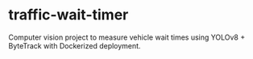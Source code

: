 # traffic-wait-timer
Computer vision project to measure vehicle wait times using YOLOv8 + ByteTrack with Dockerized deployment.
